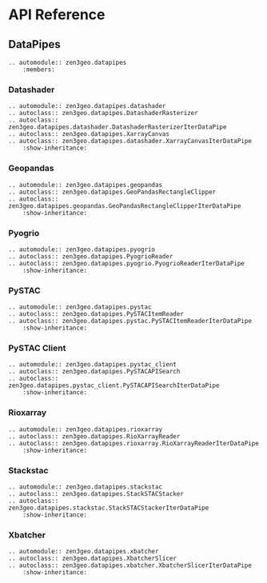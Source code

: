 # API Reference

## DataPipes

```{eval-rst}
.. automodule:: zen3geo.datapipes
    :members:
```

### Datashader

```{eval-rst}
.. automodule:: zen3geo.datapipes.datashader
.. autoclass:: zen3geo.datapipes.DatashaderRasterizer
.. autoclass:: zen3geo.datapipes.datashader.DatashaderRasterizerIterDataPipe
.. autoclass:: zen3geo.datapipes.XarrayCanvas
.. autoclass:: zen3geo.datapipes.datashader.XarrayCanvasIterDataPipe
    :show-inheritance:
```

### Geopandas

```{eval-rst}
.. automodule:: zen3geo.datapipes.geopandas
.. autoclass:: zen3geo.datapipes.GeoPandasRectangleClipper
.. autoclass:: zen3geo.datapipes.geopandas.GeoPandasRectangleClipperIterDataPipe
    :show-inheritance:
```

### Pyogrio

```{eval-rst}
.. automodule:: zen3geo.datapipes.pyogrio
.. autoclass:: zen3geo.datapipes.PyogrioReader
.. autoclass:: zen3geo.datapipes.pyogrio.PyogrioReaderIterDataPipe
    :show-inheritance:
```

### PySTAC

```{eval-rst}
.. automodule:: zen3geo.datapipes.pystac
.. autoclass:: zen3geo.datapipes.PySTACItemReader
.. autoclass:: zen3geo.datapipes.pystac.PySTACItemReaderIterDataPipe
    :show-inheritance:
```

### PySTAC Client

```{eval-rst}
.. automodule:: zen3geo.datapipes.pystac_client
.. autoclass:: zen3geo.datapipes.PySTACAPISearch
.. autoclass:: zen3geo.datapipes.pystac_client.PySTACAPISearchIterDataPipe
    :show-inheritance:
```

### Rioxarray

```{eval-rst}
.. automodule:: zen3geo.datapipes.rioxarray
.. autoclass:: zen3geo.datapipes.RioXarrayReader
.. autoclass:: zen3geo.datapipes.rioxarray.RioXarrayReaderIterDataPipe
    :show-inheritance:
```

### Stackstac

```{eval-rst}
.. automodule:: zen3geo.datapipes.stackstac
.. autoclass:: zen3geo.datapipes.StackSTACStacker
.. autoclass:: zen3geo.datapipes.stackstac.StackSTACStackerIterDataPipe
    :show-inheritance:
```

### Xbatcher

```{eval-rst}
.. automodule:: zen3geo.datapipes.xbatcher
.. autoclass:: zen3geo.datapipes.XbatcherSlicer
.. autoclass:: zen3geo.datapipes.xbatcher.XbatcherSlicerIterDataPipe
    :show-inheritance:
```
